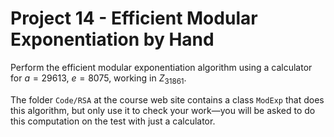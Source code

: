 # Project 14 - Efficient Modular Exponentiation by Hand

Perform the efficient modular exponentiation algorithm using a calculator for $a = 29613$, $e = 8075$, working in $Z_{31861}$.  

The folder ```Code/RSA``` at the course web site contains a class ```ModExp``` that does this algorithm, but only use it to check your work—you will be asked to do this computation on the test with just a calculator.
